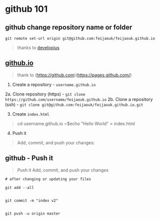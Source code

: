 # github 101

## github change repository name or folder

```git remote set-url origin git@github.com:feijaouk/feijaouk.github.io```

> thanks to [developius](https://gist.github.com/developius/c81f021eb5c5916013dc)


## [github.io](https://github.com)

> thank to (https://github.com)(https://pages.github.com/)

1. Create a repository - ```username.github.io```

2a. Clone repository (https) - ```git clone https://github.com/username/feijaouk.github.io```
2b. Clone a repository (ssh) - ```git clone git@github.com:feijaouk/feijaouk.github.io.git```

3. Create ```index.html```

> cd username.github.io
> ~$echo "Hello World" > index.html

4. Push it

> Add, commit, and push your changes:


## github - **Push it**

> Push it
> Add, commit, and push your changes

```git
# after changing or updating your files

git add --all


git commit -m "index v2"


git push -u origin master

```
